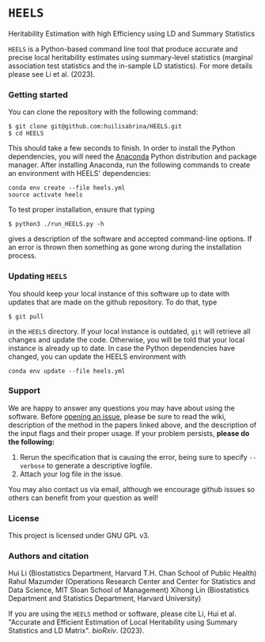 # `HEELS`
Heritability Estimation with high Efficiency using LD and Summary Statistics

`HEELS` is a Python-based command line tool that produce accurate and precise local heritability estimates using summary-level statistics (marginal association test statistics and the in-sample LD statistics). For more details please see Li et al. (2023).

### Getting started
You can clone the repository with the following command:
```
$ git clone git@github.com:huilisabrina/HEELS.git
$ cd HEELS
```
This should take a few seconds to finish. In order to install the Python dependencies, you will need the [Anaconda](https://www.anaconda.com/products/distribution) Python distribution and package manager. After installing Anaconda, run the following commands to create an environment with HEELS' dependencies:
```
conda env create --file heels.yml
source activate heels
```
To test proper installation, ensure that typing 
```
$ python3 ./run_HEELS.py -h
```
gives a description of the software and accepted command-line options. If an error is thrown then something as gone wrong during the installation process.

### Updating `HEELS`
You should keep your local instance of this software up to date with updates that are made on the github repository. To do that, type 
```
$ git pull
```
in the `HEELS` directory. If your local instance is outdated, `git` will retrieve all changes and update the code. Otherwise, you will be told that your local instance is already up to date. In case the Python dependencies have changed, you can update the HEELS environment with

```
conda env update --file heels.yml
```

### Support
We are happy to answer any questions you may have about using the software. Before [opening an issue](https://github.com/huilisabrina/HEELS/issues), please be sure to read the wiki, description of the method in the papers linked above, and the description of the input flags and their proper usage. If your problem persists, **please do the following:**

  1. Rerun the specification that is causing the error, being sure to specify `--verbose` to generate a descriptive logfile. 
  2. Attach your log file in the issue. 
  
You may also contact us via email, although we encourage github issues so others can benefit from your question as well!    

### License
This project is licensed under GNU GPL v3.

### Authors and citation
Hui Li (Biostatistics Department, Harvard T.H. Chan School of Public Health)
Rahul Mazumder (Operations Research Center and Center for Statistics and Data Science, MIT Sloan School of Management)
Xihong Lin (Biostatistics Department and Statistics Department, Harvard University)

If you are using the `HEELS` method or software, please cite Li, Hui et al. "Accurate and Efficient Estimation of Local
Heritability using Summary Statistics and LD Matrix". *bioRxiv*. (2023).
